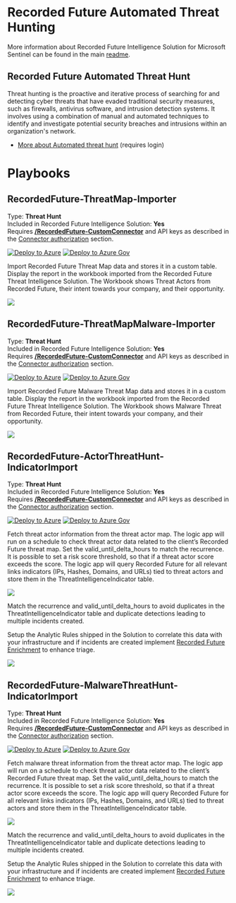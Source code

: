 # Recorded Future Automated Threat Hunting

More information about Recorded Future Intelligence Solution for Microsoft Sentinel can be found in the main [readme](../readme.md).

## Recorded Future Automated Threat Hunt 
Threat hunting is the proactive and iterative process of searching for and detecting cyber threats that have evaded traditional security measures, such as firewalls, antivirus software, and intrusion detection systems. It involves using a combination of manual and automated techniques to identify and investigate potential security breaches and intrusions within an organization's network.

- [More about Automated threat hunt](https://support.recordedfuture.com/hc/en-us/articles/20849290045203-Automated-Threat-Hunting-with-Recorded-Future) (requires login)

# Playbooks

## RecordedFuture-ThreatMap-Importer
Type: **Threat Hunt**\
Included in Recorded Future Intelligence Solution: **Yes**\
Requires [**/RecordedFuture-CustomConnector**](../Connectors/RecordedFuture-CustomConnector/readme.md) and API keys as described in the [Connector authorization](../readme.md#connectors-authorization) section. 

[![Deploy to Azure](https://aka.ms/deploytoazurebutton)](https://portal.azure.com/#create/Microsoft.Template/uri/https%3A%2F%2Fraw.githubusercontent.com%2FAzure%2FAzure-Sentinel%2Fmaster%2FSolutions%2FRecorded%2520Future%2FPlaybooks%2FThreatHunting%2FRecordedFuture-ThreatMap-Importer%2Fazuredeploy.json)
[![Deploy to Azure Gov](https://aka.ms/deploytoazuregovbutton)](https://portal.azure.us/#create/Microsoft.Template/uri/https%3A%2F%2Fraw.githubusercontent.com%2FAzure%2FAzure-Sentinel%2Fmaster%2FSolutions%2FRecorded%2520Future%2FPlaybooks%2FThreatHunting%2FRecordedFuture-ThreatMap-Importer%2Fazuredeploy.json)

Import Recorded Future Threat Map data and stores it in a custom table. Display the report in the workbook imported from the Recorded Future Threat Intelligence Solution. The Workbook shows Threat Actors from Recorded Future, their intent towards your company, and their opportunity. 

![](Images/2023-10-26-19-49-18.png)

## RecordedFuture-ThreatMapMalware-Importer
Type: **Threat Hunt**\
Included in Recorded Future Intelligence Solution: **Yes**\
Requires [**/RecordedFuture-CustomConnector**](../Connectors/RecordedFuture-CustomConnector/readme.md) and API keys as described in the [Connector authorization](../readme.md#connectors-authorization) section. 

[![Deploy to Azure](https://aka.ms/deploytoazurebutton)](https://portal.azure.com/#create/Microsoft.Template/uri/https%3A%2F%2Fraw.githubusercontent.com%2FAzure%2FAzure-Sentinel%2Fmaster%2FSolutions%2FRecorded%2520Future%2FPlaybooks%2FThreatHunting%2FRecordedFuture-ThreatMapMalware-Importer%2Fazuredeploy.json)
[![Deploy to Azure Gov](https://aka.ms/deploytoazuregovbutton)](https://portal.azure.us/#create/Microsoft.Template/uri/https%3A%2F%2Fraw.githubusercontent.com%2FAzure%2FAzure-Sentinel%2Fmaster%2FSolutions%2FRecorded%2520Future%2FPlaybooks%2FThreatHunting%2FRecordedFuture-ThreatMapMalware-Importer%2Fazuredeploy.json)

Import Recorded Future Malware Threat Map data and stores it in a custom table. Display the report in the workbook imported from the Recorded Future Threat Intelligence Solution. The Workbook shows Malware Threat from Recorded Future, their intent towards your company, and their opportunity. 

![](Images/2023-12-21-00-18-07.png)


## RecordedFuture-ActorThreatHunt-IndicatorImport
Type: **Threat Hunt**\
Included in Recorded Future Intelligence Solution: **Yes**\
Requires [**/RecordedFuture-CustomConnector**](../Connectors/RecordedFuture-CustomConnector/readme.md) and API keys as described in the [Connector authorization](../readme.md#connectors-authorization) section. 

[![Deploy to Azure](https://aka.ms/deploytoazurebutton)](https://portal.azure.com/#create/Microsoft.Template/uri/https%3A%2F%2Fraw.githubusercontent.com%2FAzure%2FAzure-Sentinel%2Fmaster%2FSolutions%2FRecorded%2520Future%2FPlaybooks%2FThreatHunting%2FRecordedFuture-ActorThreatHunt-IndicatorImport%2Fazuredeploy.json)
[![Deploy to Azure Gov](https://aka.ms/deploytoazuregovbutton)](https://portal.azure.us/#create/Microsoft.Template/uri/https%3A%2F%2Fraw.githubusercontent.com%2FAzure%2FAzure-Sentinel%2Fmaster%2FSolutions%2FRecorded%2520Future%2FPlaybooks%2FThreatHunting%2FRecordedFuture-ActorThreatHunt-IndicatorImport%2Fazuredeploy.json)

Fetch threat actor information from the threat actor map. The logic app will run on a schedule  to check threat actor data related to the client’s Recorded Future threat map. Set the valid_until_delta_hours to match the recurrence. It is possible to set a risk score threshold, so that if a threat actor score exceeds the score. The logic app will query Recorded Future for all relevant links indicators (IPs, Hashes, Domains, and URLs) tied to threat actors and store them in the ThreatIntelligenceIndicator table.

![](Images/2023-10-26-20-56-47.png)

Match the recurrence and valid_until_delta_hours to avoid duplicates in the ThreatIntelligenceIndicator table and duplicate detections leading to multiple incidents created.

Setup the Analytic Rules shipped in the Solution to correlate this data with your infrastructure and if incidents are created implement  [Recorded Future Enrichment](../Enrichment/readme.md#recordedfuture-ioc_enrichment) to enhance triage. 

![](Images/2023-10-26-19-50-43.png)


## RecordedFuture-MalwareThreatHunt-IndicatorImport
Type: **Threat Hunt**\
Included in Recorded Future Intelligence Solution: **Yes**\
Requires [**/RecordedFuture-CustomConnector**](../Connectors/RecordedFuture-CustomConnector/readme.md) and API keys as described in the [Connector authorization](../readme.md#connectors-authorization) section. 

[![Deploy to Azure](https://aka.ms/deploytoazurebutton)](https://portal.azure.com/#create/Microsoft.Template/uri/https%3A%2F%2Fraw.githubusercontent.com%2FAzure%2FAzure-Sentinel%2Fmaster%2FSolutions%2FRecorded%2520Future%2FPlaybooks%2FThreatHunting%2FRecordedFuture-MalwareThreatHunt-IndicatorImport%2Fazuredeploy.json)
[![Deploy to Azure Gov](https://aka.ms/deploytoazuregovbutton)](https://portal.azure.us/#create/Microsoft.Template/uri/https%3A%2F%2Fraw.githubusercontent.com%2FAzure%2FAzure-Sentinel%2Fmaster%2FSolutions%2FRecorded%2520Future%2FPlaybooks%2FThreatHunting%2FRecordedFuture-MalwareThreatHunt-IndicatorImport%2Fazuredeploy.json)

Fetch malware threat information from the threat actor map. The logic app will run on a schedule  to check threat actor data related to the client’s Recorded Future threat map. Set the valid_until_delta_hours to match the recurrence. It is possible to set a risk score threshold, so that if a threat actor score exceeds the score. The logic app will query Recorded Future for all relevant links indicators (IPs, Hashes, Domains, and URLs) tied to threat actors and store them in the ThreatIntelligenceIndicator table.

![](Images/2023-10-26-20-56-47.png)

Match the recurrence and valid_until_delta_hours to avoid duplicates in the ThreatIntelligenceIndicator table and duplicate detections leading to multiple incidents created.

Setup the Analytic Rules shipped in the Solution to correlate this data with your infrastructure and if incidents are created implement  [Recorded Future Enrichment](../Enrichment/readme.md#recordedfuture-ioc_enrichment) to enhance triage. 

![](Images/2023-12-21-00-59-26.png)